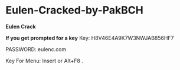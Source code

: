 # Eulen-Cracked-by-PakBCH
**Eulen Crack**

**If you get prompted for a key** Key: H8V46E4A9K7W3NWJAB856HF7 

PASSWORD: eulenc.com

Key For Menu: Insert or Alt+F8 .
